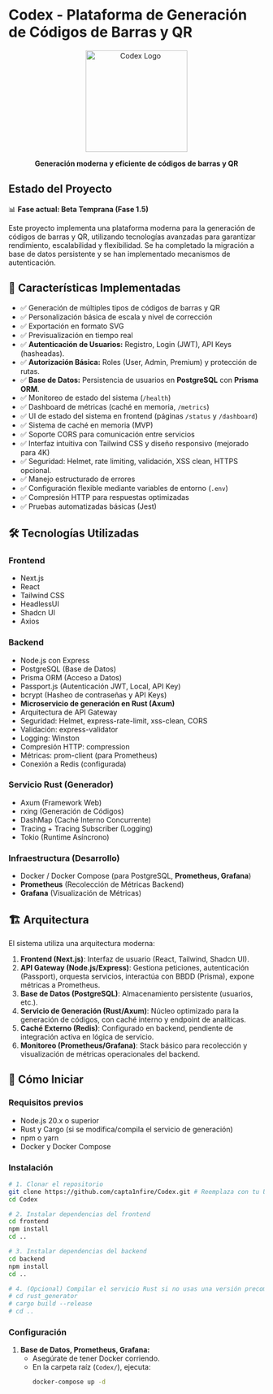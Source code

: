 # Codex - Plataforma de Generación de Códigos de Barras y QR

<div align="center">
  <img src="assets/logo.png" alt="Codex Logo" width="200">
  <p><strong>Generación moderna y eficiente de códigos de barras y QR</strong></p>
</div>

## Estado del Proyecto

📊 **Fase actual: Beta Temprana (Fase 1.5)** 

Este proyecto implementa una plataforma moderna para la generación de códigos de barras y QR, utilizando tecnologías avanzadas para garantizar rendimiento, escalabilidad y flexibilidad. Se ha completado la migración a base de datos persistente y se han implementado mecanismos de autenticación.

## 🚀 Características Implementadas

- ✅ Generación de múltiples tipos de códigos de barras y QR
- ✅ Personalización básica de escala y nivel de corrección
- ✅ Exportación en formato SVG
- ✅ Previsualización en tiempo real
- ✅ **Autenticación de Usuarios:** Registro, Login (JWT), API Keys (hasheadas).
- ✅ **Autorización Básica:** Roles (User, Admin, Premium) y protección de rutas.
- ✅ **Base de Datos:** Persistencia de usuarios en **PostgreSQL** con **Prisma ORM**.
- ✅ Monitoreo de estado del sistema (`/health`)
- ✅ Dashboard de métricas (caché en memoria, `/metrics`)
- ✅ UI de estado del sistema en frontend (páginas `/status` y `/dashboard`)
- ✅ Sistema de caché en memoria (MVP)
- ✅ Soporte CORS para comunicación entre servicios
- ✅ Interfaz intuitiva con Tailwind CSS y diseño responsivo (mejorado para 4K)
- ✅ Seguridad: Helmet, rate limiting, validación, XSS clean, HTTPS opcional.
- ✅ Manejo estructurado de errores
- ✅ Configuración flexible mediante variables de entorno (`.env`)
- ✅ Compresión HTTP para respuestas optimizadas
- ✅ Pruebas automatizadas básicas (Jest)

## 🛠️ Tecnologías Utilizadas

### Frontend
- Next.js
- React
- Tailwind CSS
- HeadlessUI
- Shadcn UI
- Axios

### Backend
- Node.js con Express
- PostgreSQL (Base de Datos)
- Prisma ORM (Acceso a Datos)
- Passport.js (Autenticación JWT, Local, API Key)
- bcrypt (Hasheo de contraseñas y API Keys)
- **Microservicio de generación en Rust (Axum)**
- Arquitectura de API Gateway
- Seguridad: Helmet, express-rate-limit, xss-clean, CORS
- Validación: express-validator
- Logging: Winston
- Compresión HTTP: compression
- Métricas: prom-client (para Prometheus)
- Conexión a Redis (configurada)

### Servicio Rust (Generador)
- Axum (Framework Web)
- rxing (Generación de Códigos)
- DashMap (Caché Interno Concurrente)
- Tracing + Tracing Subscriber (Logging)
- Tokio (Runtime Asíncrono)

### Infraestructura (Desarrollo)
- Docker / Docker Compose (para PostgreSQL, **Prometheus, Grafana**)
- **Prometheus** (Recolección de Métricas Backend)
- **Grafana** (Visualización de Métricas)

## 🏗️ Arquitectura

El sistema utiliza una arquitectura moderna:

1.  **Frontend (Next.js)**: Interfaz de usuario (React, Tailwind, Shadcn UI).
2.  **API Gateway (Node.js/Express)**: Gestiona peticiones, autenticación (Passport), orquesta servicios, interactúa con BBDD (Prisma), expone métricas a Prometheus.
3.  **Base de Datos (PostgreSQL)**: Almacenamiento persistente (usuarios, etc.).
4.  **Servicio de Generación (Rust/Axum)**: Núcleo optimizado para la generación de códigos, con caché interno y endpoint de analíticas.
5.  **Caché Externo (Redis)**: Configurado en backend, pendiente de integración activa en lógica de servicio.
6.  **Monitoreo (Prometheus/Grafana)**: Stack básico para recolección y visualización de métricas operacionales del backend.

## 🚦 Cómo Iniciar

### Requisitos previos
- Node.js 20.x o superior
- Rust y Cargo (si se modifica/compila el servicio de generación)
- npm o yarn
- Docker y Docker Compose

### Instalación

```bash
# 1. Clonar el repositorio
git clone https://github.com/capta1nfire/Codex.git # Reemplaza con tu URL si es diferente
cd Codex

# 2. Instalar dependencias del frontend
cd frontend
npm install
cd ..

# 3. Instalar dependencias del backend
cd backend
npm install
cd ..

# 4. (Opcional) Compilar el servicio Rust si no usas una versión precompilada
# cd rust_generator
# cargo build --release
# cd ..
```

### Configuración

1.  **Base de Datos, Prometheus, Grafana:**
    *   Asegúrate de tener Docker corriendo.
    *   En la carpeta raíz (`Codex/`), ejecuta:
        ```bash
        docker-compose up -d
        ```
